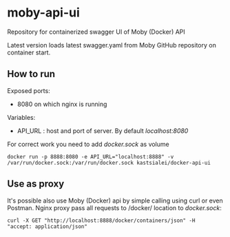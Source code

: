 # moby-api-ui
Repository for containerized swagger UI of Moby (Docker) API

Latest version loads latest swagger.yaml from Moby GitHub repository on container start.

## How to run
Exposed ports:
 - 8080 on which nginx is running

Variables:
- API_URL :  host and port of server. By default _localhost:8080_


For correct work you need to add _docker.sock_ as volume

`docker run -p 8888:8080 -e API_URL="localhost:8888" -v /var/run/docker.sock:/var/run/docker.sock kastsialei/docker-api-ui`


## Use as proxy

It's possible also use Moby (Docker) api by simple calling using curl or even Postman. Nginx proxy pass all requests to /docker/ location to _docker.sock_:

 `curl -X GET "http://localhost:8888/docker/containers/json" -H  "accept: application/json"`
